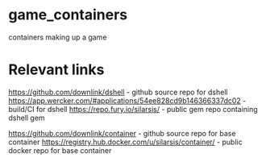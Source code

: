 # game_containers
containers making up a game

# Relevant links

https://github.com/downlink/dshell - github source repo for dshell
https://app.wercker.com/#applications/54ee828cd9b146366337dc02 - build/CI for dshell
https://repo.fury.io/silarsis/ - public gem repo containing dshell gem

https://github.com/downlink/container - github source repo for base container
https://registry.hub.docker.com/u/silarsis/container/ - public docker repo for base container


